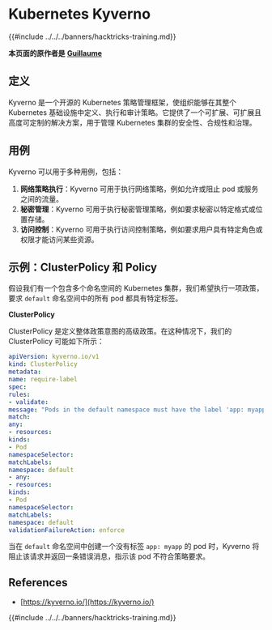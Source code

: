 # Kubernetes Kyverno

{{#include ../../../banners/hacktricks-training.md}}

**本页面的原作者是** [**Guillaume**](https://www.linkedin.com/in/guillaume-chapela-ab4b9a196)

## 定义

Kyverno 是一个开源的 Kubernetes 策略管理框架，使组织能够在其整个 Kubernetes 基础设施中定义、执行和审计策略。它提供了一个可扩展、可扩展且高度可定制的解决方案，用于管理 Kubernetes 集群的安全性、合规性和治理。

## 用例

Kyverno 可以用于多种用例，包括：

1. **网络策略执行**：Kyverno 可用于执行网络策略，例如允许或阻止 pod 或服务之间的流量。
2. **秘密管理**：Kyverno 可用于执行秘密管理策略，例如要求秘密以特定格式或位置存储。
3. **访问控制**：Kyverno 可用于执行访问控制策略，例如要求用户具有特定角色或权限才能访问某些资源。

## **示例：ClusterPolicy 和 Policy**

假设我们有一个包含多个命名空间的 Kubernetes 集群，我们希望执行一项政策，要求 `default` 命名空间中的所有 pod 都具有特定标签。

**ClusterPolicy**

ClusterPolicy 是定义整体政策意图的高级政策。在这种情况下，我们的 ClusterPolicy 可能如下所示：
```yaml
apiVersion: kyverno.io/v1
kind: ClusterPolicy
metadata:
name: require-label
spec:
rules:
- validate:
message: "Pods in the default namespace must have the label 'app: myapp'"
match:
any:
- resources:
kinds:
- Pod
namespaceSelector:
matchLabels:
namespace: default
- any:
- resources:
kinds:
- Pod
namespaceSelector:
matchLabels:
namespace: default
validationFailureAction: enforce
```
当在 `default` 命名空间中创建一个没有标签 `app: myapp` 的 pod 时，Kyverno 将阻止该请求并返回一条错误消息，指示该 pod 不符合策略要求。

## References

* [https://kyverno.io/](https://kyverno.io/)



{{#include ../../../banners/hacktricks-training.md}}
